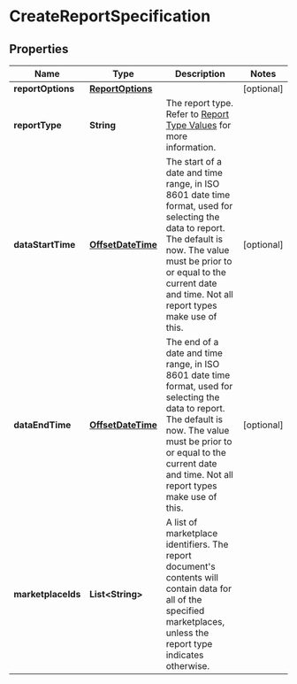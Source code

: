
# CreateReportSpecification

## Properties
Name | Type | Description | Notes
------------ | ------------- | ------------- | -------------
**reportOptions** | [**ReportOptions**](ReportOptions.md) |  |  [optional]
**reportType** | **String** | The report type. Refer to [Report Type Values](https://developer-docs.amazon.com/sp-api/docs/report-type-values) for more information. | 
**dataStartTime** | [**OffsetDateTime**](OffsetDateTime.md) | The start of a date and time range, in ISO 8601 date time format, used for selecting the data to report. The default is now. The value must be prior to or equal to the current date and time. Not all report types make use of this. |  [optional]
**dataEndTime** | [**OffsetDateTime**](OffsetDateTime.md) | The end of a date and time range, in ISO 8601 date time format, used for selecting the data to report. The default is now. The value must be prior to or equal to the current date and time. Not all report types make use of this. |  [optional]
**marketplaceIds** | **List&lt;String&gt;** | A list of marketplace identifiers. The report document&#39;s contents will contain data for all of the specified marketplaces, unless the report type indicates otherwise. | 



